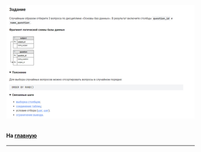 

<img src="../art/3.1.6.task.png" alt="solution" >

```sql 

```


#### На [главную](https://github.com/BEPb/stepik_sql#readme)

---


